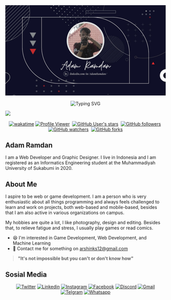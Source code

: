 <img src="assets/PortfolioImg.jpg">
<p align="center">
  <img src="https://readme-typing-svg.herokuapp.com?font=Kaushan+Script&size=28&pause=1000&color=2C86F7&center=true&vCenter=true&width=500&lines=Hello+everyone+I'm+%22Adam+Ramdan%22+%F0%9F%91%A6;I'm+a+Web+Developer+%26+Graphic+Designer+%F0%9F%92%BB" alt="Typing SVG" />
</p>

 <img src="https://user-images.githubusercontent.com/73097560/115834477-dbab4500-a447-11eb-908a-139a6edaec5c.gif">

<p align="center">
<a href="https://wakatime.com/badge/github/ar-kun/ar-kun"><img src="https://wakatime.com/badge/github/ar-kun/ar-kun.svg" alt="wakatime"></a>
<a href="https://github.com/ar-kun/"><img src="https://komarev.com/ghpvc/?username=ar-kun&label=Profile%20views&color=blue&style=flat" alt="Profile Viewer"/></a>&nbsp;
<a href="https://github.com/ar-kun/"><img alt="GitHub User's stars" src="https://img.shields.io/github/stars/ar-kun?style=social"></a>&nbsp;
<a href="https://github.com/ar-kun/"><img alt="GitHub followers" src="https://img.shields.io/github/followers/ar-kun?style=social"></a>&nbsp;
<a href="https://github.com/ar-kun/ar-kun"><img alt="GitHub watchers" src="https://img.shields.io/github/watchers/ar-kun/ar-kun?style=social"></a>&nbsp;
<a href="https://github.com/ar-kun/ar-kun"><img alt="GitHub forks" src="https://img.shields.io/github/forks/ar-kun/ar-kun?style=social"></a>
</p>

## Adam Ramdan &nbsp;
I am a Web Developer and Graphic Designer. I live in Indonesia and I am registered as an Informatics Engineering student at the Muhammadiyah University of Sukabumi in 2020.

## About Me 
I aspire to be web or game development. I am a person who is very enthusiastic about all things programming and always feels challenged to learn and work on projects, both web-based and mobile-based, besides that I am also active in various organizations on campus.

My hobbies are quite a lot, I like photography, design and editing. Besides that, to relieve fatigue and stress, I usually play games or read comics.

- 😆 I'm interested in Game Development, Web Development, and Machine Learning
- 📧 Contact me for something on arshinks12@gmail.com

> **"It's not impossible but you can't or don't know how"**

## Sosial Media
<p align="center">
<a href="https://ar-kun.github.io/ar-kun/" target="_blank"><img height="30" alt="Twitter" src="https://img.shields.io/twitter/url?label=Website%20Portofolio&logo=GoogleChrome&style=social&url=https%3A%2F%2Far-kun.github.io%2Far-kun%2F"></a>
<a href="https://www.linkedin.com/in/adamramdan/" target="_blank"><img height="30" alt="Linkedin" src="https://img.shields.io/twitter/url?label=Linkedin&logo=linkedin&style=social&url=https%3A%2F%2Fwww.linkedin.com%2Fin%2Fadamramdan%2F"></a>
<a href="https://www.instagram.com/ar.shin_12/" target="_blank"><img height="30" alt="Instagram" src="https://img.shields.io/twitter/url?label=instagram&logo=instagram&style=social&url=https%3A%2F%2Fwww.instagram.com%2Far.shin_12%2F"></a>
<a href="https://www.facebook.com/adam.ramdan.581/" target="_blank"><img height="30" alt="Facebook" src="https://img.shields.io/twitter/url?label=facebook&logo=facebook&style=social&url=https%3A%2F%2Fwww.facebook.com%2Fadam.ramdan.581%2F"></a>
<a href="https://discord.com/channels/@shin#6685" target="_blank"><img height="30" alt="Discord" src="https://img.shields.io/twitter/url?label=discord&logo=discord&style=social&url=https%3A%2F%2Fdiscord.com%2Fchannels%2F%40shin%236685"></a>
<a href="mailto:arshinks12@gmail.com" target="_blank"><img height="30" alt="Gmail" src="https://img.shields.io/twitter/url?label=Gmail&logo=Gmail&style=social&url=https%3A%2F%2Fwww.instagram.com%2Far.shin_12%2F"></a>
<a href="https://t.me/arshin_12" target="_blank"><img height="30" alt="Telgram" src="https://img.shields.io/twitter/url?label=telegram&logo=telegram&style=social&url=https%3A%2F%2Ft.me%2Farshin_12"></a>
<a href="https://wa.me/62895365085079" target="_blank"><img height="30" alt="Whatsapp" src="https://img.shields.io/twitter/url?label=whatsapp&logo=whatsapp&style=social&url=https%3A%2F%2Fwa.me%2F"></a>
</p>

